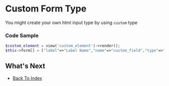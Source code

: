 # Custom Form Type
You might create your own html input type by using `custom` type

### Code Sample
```php
$custom_element = view('custom_element')->render();
$this->form[] = ["label"=>"Label Name","name"=>"custom_field","type"=>"custom","html"=>$custom_element];
```

## What's Next
- [Back To Index](./index.md)
